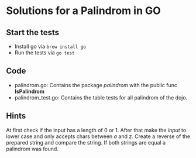 # Solutions for a Palindrom in GO

## Start the tests

- Install go via `brew install go`
- Run the tests via `go test`

## Code

- palindrom.go: Contains the package _palindrom_ with 
 the public func __IsPalindrom__
- palindrom_test.go: Contains the table tests for 
 all palindrom of the dojo.

## Hints 

At first check if the input has a length of 0 or 1.
After that make the _input_ to lower case and only 
accepts chars between _a_ and _z_. Create a reverse
of the prepared string and compare the string. If
both strings are equal a palindrom was found.

